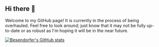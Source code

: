 ## Hi there 👋

Welcome to my GitHub page! It is currently in the process of being overhauled. Feel free to look around; just know that it may not be fully up-to-date or as robust as I'm hoping it will be in the near future.

[![Besendorfer's GitHub stats](https://github-readme-stats.vercel.app/api?username=Besendorfer&theme=chartreuse-dark&show_icons=true)](https://github.com/anuraghazra/github-readme-stats)

<!--
**Besendorfer/Besendorfer** is a ✨ _special_ ✨ repository because its `README.md` (this file) appears on your GitHub profile.

Here are some ideas to get you started:

- 🔭 I’m currently working on ...
- 🌱 I’m currently learning ...
- 👯 I’m looking to collaborate on ...
- 🤔 I’m looking for help with ...
- 💬 Ask me about ...
- 📫 How to reach me: ...
- 😄 Pronouns: ...
- ⚡ Fun fact: ...
-->
